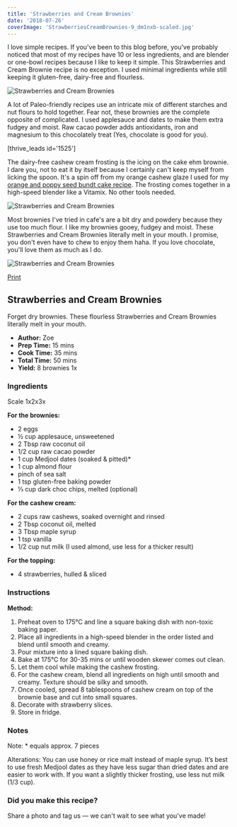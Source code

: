 ```yaml
---
title: 'Strawberries and Cream Brownies'
date: '2018-07-26'
coverImage: 'StrawberriesCreamBrownies-9_dm1nxb-scaled.jpg'
---
```


I love simple recipes. If you've been to this blog before, you've probably noticed that most of my recipes have 10 or less ingredients, and are blender or one-bowl recipes because I like to keep it simple. This Strawberries and Cream Brownie recipe is no exception. I used minimal ingredients while still keeping it gluten-free, dairy-free and flourless.

![Strawberries and Cream Brownies](images/StrawberriesCreamBrownies-7_jw3vjr.jpg)

A lot of Paleo-friendly recipes use an intricate mix of different starches and nut flours to hold together. Fear not, these brownies are the complete opposite of complicated. I used applesauce and dates to make them extra fudgey and moist. Raw cacao powder adds antioxidants, iron and magnesium to this chocolately treat (Yes, chocolate is good for you).

\[thrive_leads id='1525'\]

The dairy-free cashew cream frosting is the icing on the cake ehm brownie. I dare you, not to eat it by itself because I certainly can't keep myself from licking the spoon. It's a spin off from my orange cashew glaze I used for my [orange and poppy seed bundt cake recipe](https://www.wildblend.co/orange-poppy-seed-bundt-cake/). The frosting comes together in a high-speed blender like a Vitamix. No other tools needed.

![Strawberries and Cream Brownies](images/StrawberriesCreamBrownies-6_ltr3ol.jpg)

Most brownies I've tried in cafe's are a bit dry and powdery because they use too much flour. I like my brownies gooey, fudgey and moist. These Strawberries and Cream Brownies literally melt in your mouth. I promise, you don't even have to chew to enjoy them haha. If you love chocolate, you'll love them as much as I do.

![Strawberries and Cream Brownies](images/Strawberries-and-Cream-Brownies-PIN_o9lxsd.jpg)

[Print](http://localhost:10003/strawberries-and-cream-brownies/print/2084/)

## Strawberries and Cream Brownies

Forget dry brownies. These flourless Strawberries and Cream Brownies literally melt in your mouth.

- **Author:** Zoe
- **Prep Time:** 15 mins
- **Cook Time:** 35 mins
- **Total Time:** 50 mins
- **Yield:** 8 brownies 1x

### Ingredients

Scale 1x2x3x

**For the brownies:**

- 2 eggs
- ½ cup applesauce, unsweetened
- 2 Tbsp raw coconut oil
- 1/2 cup raw cacao powder
- 1 cup Medjool dates (soaked & pitted)\*
- 1 cup almond flour
- pinch of sea salt
- 1 tsp gluten-free baking powder
- ⅓ cup dark choc chips, melted (optional)

**For the cashew cream:**

- 2 cups raw cashews, soaked overnight and rinsed
- 2 Tbsp coconut oil, melted
- 3 Tbsp maple syrup
- 1 tsp vanilla
- 1/2 cup nut milk (I used almond, use less for a thicker result)

**For the topping:**

- 4 strawberries, hulled & sliced

### Instructions

**Method:**

1. Preheat oven to 175°C and line a square baking dish with non-toxic baking paper.
2. Place all ingredients in a high-speed blender in the order listed and blend until smooth and creamy.
3. Pour mixture into a lined square baking dish.
4. Bake at 175°C for 30-35 mins or until wooden skewer comes out clean.
5. Let them cool while making the cashew frosting.
6. For the cashew cream, blend all ingredients on high until smooth and creamy. Texture should be silky and smooth.
7. Once cooled, spread 8 tablespoons of cashew cream on top of the brownie base and cut into small squares.
8. Decorate with strawberry slices.
9. Store in fridge.

### Notes

Note: \* equals approx. 7 pieces

Alterations: You can use honey or rice malt instead of maple syrup. It’s best to use fresh Medjool dates as they have less sugar than dried dates and are easier to work with. If you want a slightly thicker frosting, use less nut milk (1/3 cup).

### Did you make this recipe?

Share a photo and tag us — we can't wait to see what you've made!

<script type="text/javascript">(function(){ var buttonClass = 'tasty-recipes-scale-button', buttonActiveClass = 'tasty-recipes-scale-button-active', buttons = document.querySelectorAll('.tasty-recipes-scale-button'); if ( ! buttons ) { return; } /* frac.js (C) 2012-present SheetJS -- http://sheetjs.com */ /* bothEquals() avoids use of &&, which gets prettified by WordPress. */ var bothEquals = function( d1, d2, D ) { var ret = 0; if (d1<=D) { ret++; } if (d2<=D) { ret++; } return ret === 2; }; var frac=function frac(x,D,mixed){var n1=Math.floor(x),d1=1;var n2=n1+1,d2=1;if(x!==n1)while(bothEquals(d1,d2,D)){var m=(n1+n2)/(d1+d2);if(x===m){if(d1+d2<=D){d1+=d2;n1+=n2;d2=D+1}else if(d1>d2)d2=D+1;else d1=D+1;break}else if(x<m){n2=n1+n2;d2=d1+d2}else{n1=n1+n2;d1=d1+d2}}if(d1>D){d1=d2;n1=n2}if(!mixed)return[0,n1,d1];var q=Math.floor(n1/d1);return[q,n1-q*d1,d1]};frac.cont=function cont(x,D,mixed){var sgn=x<0?-1:1;var B=x*sgn;var P_2=0,P_1=1,P=0;var Q_2=1,Q_1=0,Q=0;var A=Math.floor(B);while(Q_1<D){A=Math.floor(B);P=A*P_1+P_2;Q=A*Q_1+Q_2;if(B-A<5e-8)break;B=1/(B-A);P_2=P_1;P_1=P;Q_2=Q_1;Q_1=Q}if(Q>D){if(Q_1>D){Q=Q_2;P=P_2}else{Q=Q_1;P=P_1}}if(!mixed)return[0,sgn*P,Q];var q=Math.floor(sgn*P/Q);return[q,sgn*P-q*Q,Q]}; buttons.forEach(function(button){ button.addEventListener('click', function(event){ event.preventDefault(); var recipe = event.target.closest('.tasty-recipes'); if ( ! recipe ) { return; } var otherButtons = recipe.querySelectorAll('.' + buttonClass); otherButtons.forEach(function(bt){ bt.classList.remove(buttonActiveClass); }); button.classList.add(buttonActiveClass); <div></div> /* Scales all scalable amounts. */ var scalables = recipe.querySelectorAll('span[data-amount]'); var buttonAmount = parseFloat( button.dataset.amount ); scalables.forEach(function(scalable){ var amount = parseFloat( scalable.dataset.amount ) * buttonAmount; if ( parseFloat( amount ) !== parseInt( amount ) ) { var amountArray = frac.cont( amount, 9, true ); var newAmount = ''; if ( amountArray[1] !== 0 ) { newAmount = amountArray[1] + '/' + amountArray[2]; } if ( newAmount ) { newAmount = ' ' + newAmount; } if ( amountArray[0] ) { newAmount = amountArray[0] + newAmount; } amount = newAmount; } if ( typeof scalable.dataset.unit !== 'undefined' ) { amount += ' ' + scalable.dataset.unit; } scalable.innerText = amount; }); /* Appends " (x2)" indicator. */ var nonNumerics = recipe.querySelectorAll('[data-has-non-numeric-amount]'); nonNumerics.forEach(function(nonNumeric){ var indicator = nonNumeric.querySelector('span[data-non-numeric-label]'); if ( indicator ) { nonNumeric.removeChild(indicator); } if ( 1 !== buttonAmount ) { var indicator = document.createElement('span'); indicator.setAttribute('data-non-numeric-label', true); var text = document.createTextNode(' (x' + buttonAmount + ')'); indicator.appendChild(text); nonNumeric.appendChild(indicator); } }); }); }); }()); <div></div></script>

